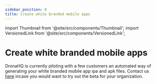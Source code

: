 ```yaml
---
sidebar_position: 8
title: Create white branded mobile apps
---
```


import Thumbnail from '@site/src/components/Thumbnail';
import VersionedLink from '@site/src/components/VersionedLink';

# Create white branded mobile apps

DronaHQ is currently piloting with a few customers an automated way of generating your white branded mobile app ipa and apk files. Contact us [here](https://www.dronahq.com/contact/) incase you would want to try out the beta for your organization. 